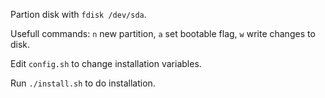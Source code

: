 Partion disk with `fdisk /dev/sda`.

Usefull commands: `n` new partition, `a` set bootable flag, `w` write changes to disk.

Edit `config.sh` to change installation variables.

Run `./install.sh` to do installation.
